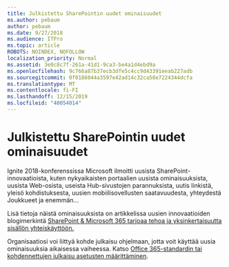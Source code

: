 ```yaml
---
title: Julkistettu SharePointin uudet ominaisuudet
ms.author: pebaum
author: pebaum
ms.date: 9/27/2018
ms.audience: ITPro
ms.topic: article
ROBOTS: NOINDEX, NOFOLLOW
localization_priority: Normal
ms.assetid: 3e0c8c7f-261a-41d1-9ca3-be4a1d4ebd9a
ms.openlocfilehash: 9c766a87b37ecb3dfe5c4cc9d43391eeab227adb
ms.sourcegitcommit: 0f0186044a3597e42ad14c32ca58e7224344dcfa
ms.translationtype: MT
ms.contentlocale: fi-FI
ms.lasthandoff: 12/15/2019
ms.locfileid: "40054014"
---
```

# <a name="sharepoint-new-features-announced"></a>Julkistettu SharePointin uudet ominaisuudet

Ignite 2018-konferenssissa Microsoft ilmoitti uusista SharePoint-innovaatioista, kuten nykyaikaisten portaalien uusista ominaisuuksista, uusista Web-osista, useista Hub-sivustojen parannuksista, uutis linkistä, yleisö kohdistuksesta, uusien mobiilisovellusten saatavuudesta, yhteydestä Joukkueet ja enemmän...
  
Lisä tietoja näistä ominaisuuksista on artikkelissa uusien innovaatioiden blogimerkintä [SharePoint &amp; Microsoft 365 tarjoaa tehoa ja yksinkertaisuutta sisällön yhteiskäyttöön.](https://go.microsoft.com/fwlink/?linkid=2026502)
  
Organisaatiosi voi liittyä kohde julkaisu ohjelmaan, jotta voit käyttää uusia ominaisuuksia aikaisessa vaiheessa. Katso [Office 365-standardin tai kohdennettujen julkaisu asetusten määrittäminen](https://docs.microsoft.com/office365/admin/manage/release-options-in-office-365).
